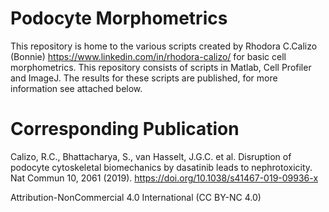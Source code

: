# Podocyte Morphometrics
This repository is home to the various scripts created by Rhodora C.Calizo (Bonnie) https://www.linkedin.com/in/rhodora-calizo/ for basic cell morphometrics. This repository consists of scripts in Matlab, Cell Profiler and ImageJ. The results for these scripts are published, for more information see attached below. 

# Corresponding Publication
Calizo, R.C., Bhattacharya, S., van Hasselt, J.G.C. et al. Disruption of podocyte cytoskeletal biomechanics by dasatinib leads to nephrotoxicity. Nat Commun 10, 2061 (2019). https://doi.org/10.1038/s41467-019-09936-x

Attribution-NonCommercial 4.0 International (CC BY-NC 4.0)
